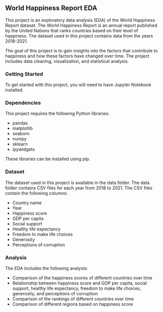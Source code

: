 ## World Happiness Report EDA

This project is an exploratory data analysis (EDA) of the World Happiness Report dataset. The World Happiness Report is an annual report published by the United Nations that ranks countries based on their level of happiness. The dataset used in this project contains data from the years 2018-2021.

The goal of this project is to gain insights into the factors that contribute to happiness and how these factors have changed over time. The project includes data cleaning, visualization, and statistical analysis.

### Getting Started

To get started with this project, you will need to have Jupyter Notebook installed.

### Dependencies

This project requires the following Python libraries:

* pandas
* matplotlib
* seaborn
* numpy
* sklearn
* ipywidgets

These libraries can be installed using pip.

### Dataset

The dataset used in this project is available in the data folder. The data folder contains CSV files for each year from 2018 to 2021. The CSV files contain the following columns:

* Country name
* Year
* Happiness score
* GDP per capita
* Social support
* Healthy life expectancy
* Freedom to make life choices
* Generosity
* Perceptions of corruption

### Analysis

The EDA includes the following analysis:

* Comparison of the happiness scores of different countries over time
* Relationship between happiness score and GDP per capita, social support, healthy life expectancy, freedom to make life choices, generosity, and perceptions of corruption
* Comparison of the rankings of different countries over time
* Comparison of different regions based on happiness score

